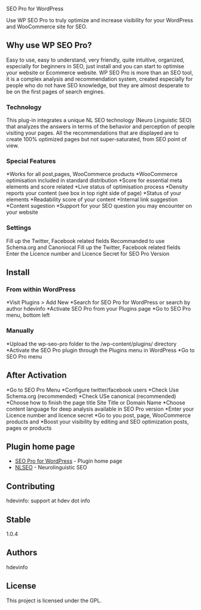 SEO Pro for WordPress

Use WP SEO Pro to truly optimize and increase visibility for your WordPress and WooCommerce site for SEO.

## Why use WP SEO Pro?

Easy to use, easy to understand, very friendly, quite intuitive, organized, especially for beginners in SEO, just install and you can start to optimise your website or Ecommerce website.
WP SEO Pro is more than an SEO tool, it is a complex analysis and recommendation system, created especially for people who do not have SEO knowledge, but they are almost desperate to be on the first pages of search engines.

### Technology

This plug-in integrates a unique NL SEO technology (Neuro Linguistic SEO) that analyzes the answers in terms of the behavior and perception of people visiting your pages. All the recommendations that are displayed are to create 100% optimized pages but not super-saturated, from SEO point of view.

### Special Features

*Works for all post,pages, WooCommerce products
*WooCommerce optimisation included in standard distribution
*Score for essential meta elements and score related
*Live status of optimisation process
*Density reports your content (see box in top right side of page)
*Status of your elements
*Readability score of your content
*Internal link suggestion
*Content sugestion
*Support for your SEO question you may encounter on your website

### Settings

Fill up the Twitter, Facebook related fields
Recommanded to use Schema.org and Canoniocal
Fill up the Twitter, Facebook related fields
Enter the Licence number and Licence Secret for SEO Pro Version

## Install

### From within WordPress

*Visit Plugins > Add New
*Search for SEO Pro for WordPress or search by author hdevinfo
*Activate SEO Pro from your Plugins page
*Go to SEO Pro menu, bottom left

### Manually

*Upload the wp-seo-pro folder to the /wp-content/plugins/ directory
*Activate the SEO Pro plugin through the Plugins menu in WordPress
*Go to SEO Pro menu


## After Activation

*Go to SEO Pro Menu
*Configure twitter/facebook users
*Check Use Schema.org (recommended)
*Check USe canonical (recommended)
*Choose how to finish the page title Site Title or Domain Name
*Choose content language for deep analysis available in SEO Pro version
*Enter your Licence number and licence secret
*Go to you post, page, WooCommerce products and
*Boost your visibility by editing and SEO optimization posts, pages or products

## Plugin home page

* [SEO Pro for WordPress](http://wpseopro.hdev.info/) - Plugin home page
* [NLSEO](http://neurolinguisticseo.webmto.com/) - Neurolinguistic SEO

## Contributing

hdevinfo: support at hdev dot info

## Stable 

1.0.4

## Authors

hdevinfo

## License

This project is licensed under the GPL.

